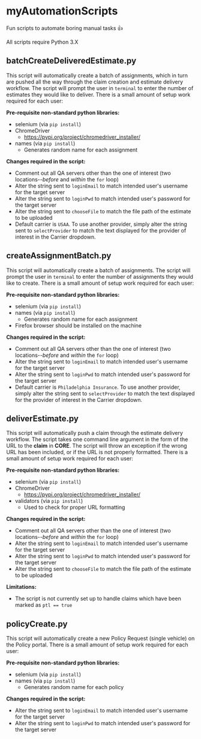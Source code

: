 # myAutomationScripts
Fun scripts to automate boring manual tasks :+1:

All scripts require Python 3.X


## batchCreateDeliveredEstimate.py
This script will automatically create a batch of assignments, which in turn are pushed all the way through the claim creation and estimate delivery workflow. The script will prompt the user in `terminal` to enter the number of estimates they would like to deliver. There is a small amount of setup work required for each user:

**Pre-requisite non-standard python libraries:**
- selenium (via `pip install`)
- ChromeDriver
  - https://pypi.org/project/chromedriver_installer/
- names (via `pip install`)
  - Generates random name for each assignment
  
**Changes required in the script:**
- Comment out all QA servers other than the one of interest (two locations--*before* and *within* the `for` loop)
- Alter the string sent to `loginEmail` to match intended user's username for the target server
- Alter the string sent to `loginPwd` to match intended user's password for the target server
- Alter the string sent to `chooseFile` to match the file path of the estimate to be uploaded
- Default carrier is `USAA`. To use another provider, simply alter the string sent to `selectProvider` to match the text displayed for the provider of interest in the Carrier dropdown.

## createAssignmentBatch.py
This script will automatically create a batch of assignments. The script will prompt the user in `terminal` to enter the number of assignments they would like to create. There is a small amount of setup work required for each user:

**Pre-requisite non-standard python libraries:**
- selenium (via `pip install`)
- names (via `pip install`)
  - Generates random name for each assignment
- Firefox browser should be installed on the machine
  
**Changes required in the script:**
- Comment out all QA servers other than the one of interest (two locations--*before* and *within* the `for` loop)
- Alter the string sent to `loginEmail` to match intended user's username for the target server
- Alter the string sent to `loginPwd` to match intended user's password for the target server
- Default carrier is `Philadelphia Insurance`. To use another provider, simply alter the string sent to `selectProvider` to match the text displayed for the provider of interest in the Carrier dropdown.

## deliverEstimate.py
This script will automatically push a claim through the estimate delivery workflow. The script takes one command line argument in the form of the URL to the **claim** in **CORE**. The script will throw an exception if the wrong URL has been included, or if the URL is not properly formatted. There is a small amount of setup work required for each user:

**Pre-requisite non-standard python libraries:**
- selenium (via `pip install`)
- ChromeDriver
  - https://pypi.org/project/chromedriver_installer/
- validators (via `pip install`)
  - Used to check for proper URL formatting
  
**Changes required in the script:**
- Comment out all QA servers other than the one of interest (two locations--*before* and *within* the `for` loop)
- Alter the string sent to `loginEmail` to match intended user's username for the target server
- Alter the string sent to `loginPwd` to match intended user's password for the target server
- Alter the string sent to `chooseFile` to match the file path of the estimate to be uploaded

**Limitations:**
- The script is not currently set up to handle claims which have been marked as `ptl == true`

## policyCreate.py
This script will automatically create a new Policy Request (single vehicle) on the Policy portal. There is a small amount of setup work required for each user:

**Pre-requisite non-standard python libraries:**
- selenium (via `pip install`)
- names (via `pip install`)
  - Generates random name for each policy
  
**Changes required in the script:**
- Alter the string sent to `loginEmail` to match intended user's username for the target server
- Alter the string sent to `loginPwd` to match intended user's password for the target server
